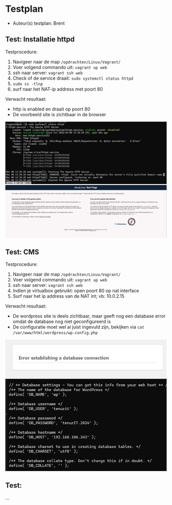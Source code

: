 # Testplan

- Auteur(s) testplan: Brent

## Test: Installatie httpd

Testprocedure:

1. Navigeer naar de map `/opdrachten/Linux/Vagrant/`
2. Voer volgend commando uit: `vagrant up web`
3. ssh naar server: `vagrant ssh web`
4. Check of de service draait: `sudo systemctl status httpd`
5. `sudo ss -tlnp`
6. surf naar het NAT-ip address met poort 80

Verwacht resultaat:

- http is enabled en draait op poort 80
- De voorbeeld site is zichtbaar in de browser

<!-- Voeg hier eventueel een screenshot van het verwachte resultaat in. -->

![httpd.service](./img/httpd.service.png)
![site](./img/site.png)

## Test: CMS

Testprocedure:

1. Navigeer naar de map `/opdrachten/Linux/Vagrant/`
2. Voer volgend commando uit: `vagrant up web`
3. ssh naar server: `vagrant ssh web`
4. Indien je virtualbox gebruikt: open poort 80 op nat interface
5. Surf naar het ip address van de NAT int; vb: 10.0.2.15

Verwacht resultaat:

- De wordpress site is deels zichtbaar, maar geeft nog een database error omdat de database nog niet geconfigureerd is
- De configuratie moet wel al juist ingevuld zijn, bekijken via `cat /var/www/html/wordpress/wp-config.php`

<!-- Voeg hier eventueel een screenshot van het verwachte resultaat in. -->

![wp_db_error](./img/wp_db_error.png)
![wp_config](./img/wp_config.png)

## Test: <!-- Omschrijving test. -->

...
